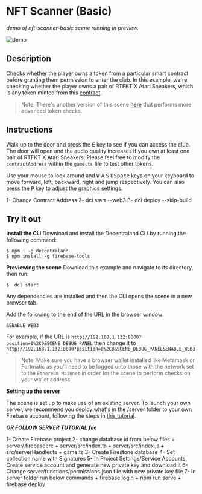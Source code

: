 # NFT Scanner (Basic)
_demo of nft-scanner-basic scene running in preview._

![demo](https://github.com/decentraland-scenes/nft-scanner-basic/blob/main/screenshots/nft-scanner-basic.gif)

## Description
Checks whether the player owns a token from a particular smart contract before granting them permission to enter the club. In this example, we're checking whether the player owns a pair of RTFKT X Atari Sneakers, which is any token minted from this [contract](https://etherscan.io/address/0x6b47e7066c7db71aa04a1d5872496fe05c4c331f).

> Note: There's another version of this scene [here](https://github.com/decentraland-scenes/nft-scanner) that performs more advanced token checks.

## Instructions
Walk up to the door and press the <kbd>E</kbd> key to see if you can access the club. The door will open and the audio quality increases if you own at least one pair of RTFKT X Atari Sneakers. Please feel free to modify the `contractAddress` within the `game.ts` file to test other tokens.

Use your mouse to look around and <kbd>W</kbd> <kbd>A</kbd> <kbd>S</kbd> <kbd>D</kbd><kbd>Space</kbd> keys on your keyboard to move forward, left, backward, right and jump respectively. You can also press the <kbd>P</kbd> key to adjust the graphics settings.

1- Change Contract Address
2- dcl start --web3
3- dcl deploy --skip-build


## Try it out

**Install the CLI**
Download and install the Decentraland CLI by running the following command:

```
$ npm i -g decentraland
$ npm install -g firebase-tools
```

**Previewing the scene**
Download this example and navigate to its directory, then run:

```
$  dcl start
```
Any dependencies are installed and then the CLI opens the scene in a new browser tab.

Add the following to the end of the URL in the browser window:

```
&ENABLE_WEB3
```
For example, if the URL is `http://192.168.1.132:8000?position=0%2C0&SCENE_DEBUG_PANEL` then change it to `http://192.168.1.132:8000?position=0%2C0&SCENE_DEBUG_PANEL&ENABLE_WEB3`

> Note: Make sure you have a browser wallet installed like Metamask or Fortmatic as you'll need to be logged onto those with the network set to the `Ethereum Mainnet` in order for the scene to perform checks on your wallet address.

**Setting up the server**

The scene is set up to make use of an existing server. To launch your own server, we recommend you deploy what's in the /server folder to your own Firebase account, following the steps in [this tutorial](https://decentraland.org/blog/tutorials/servers-part-2/).

***OR FOLLOW SERVER TUTORIAL file***

1- Create Firebase project
2- change database id from below files
        + server/.firebaseerc 
        + server/src/index.ts 
        + server/src/index.js
        + src/serverHandler.ts
        + game.ts
3- Create Firestone database
4- Set collection name with Signatures
5- In Project Settings/Service Accounts, Create service account and generate new private key and download it
6- Change server/functions/permissions.json file with new private key file
7- In server folder run below commands
        + firebase login
        + npm run serve
        + firebase deploy






